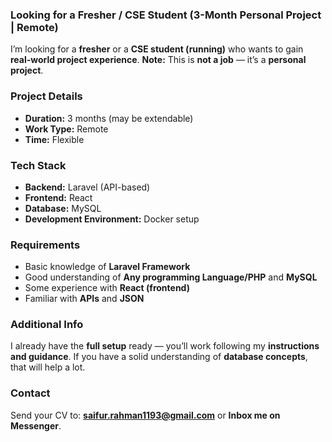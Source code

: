 ### Looking for a Fresher / CSE Student (3-Month Personal Project | Remote)

I’m looking for a **fresher** or a **CSE student (running)** who wants to gain **real-world project experience**.
 **Note:** This is **not a job** — it’s a **personal project**.

###  Project Details

* **Duration:** 3 months (may be extendable)
* **Work Type:** Remote
* **Time:** Flexible

### Tech Stack

* **Backend:** Laravel (API-based)
* **Frontend:** React
* **Database:** MySQL
* **Development Environment:** Docker setup

###  Requirements

* Basic knowledge of **Laravel Framework**
* Good understanding of **Any programming Language/PHP** and **MySQL**
* Some experience with **React (frontend)**
* Familiar with **APIs** and **JSON**

###  Additional Info

I already have the **full setup** ready — you’ll work following my **instructions and guidance**.
If you have a solid understanding of **database concepts**, that will help a lot.


###  Contact

Send your CV to: **[saifur.rahman1193@gmail.com](mailto:saifur.rahman1193@gmail.com)**
or **Inbox me on Messenger**.
